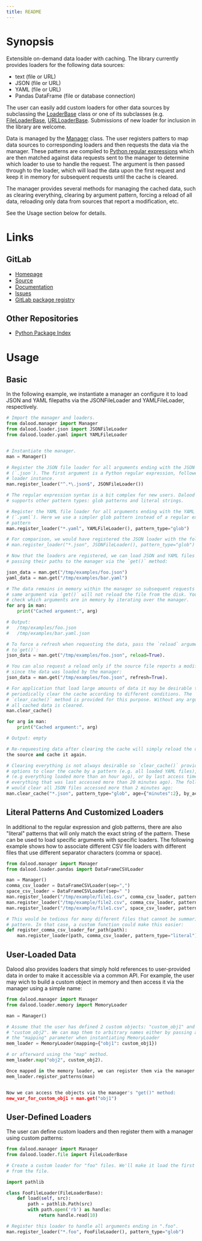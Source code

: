 ```yaml
---
title: README
---
```


# Synopsis

Extensible on-demand data loader with caching. The library currently provides loaders for the following data sources:

* text (file or URL)
* JSON (file or URL)
* YAML (file or URL)
* Pandas DataFrame (file or database connection)

The user can easily add custom loaders for other data sources by subclassing the [LoaderBase](https://gitlab.inria.fr/jrye/dalood/-/blob/dev-mike/src/dalood/loader/base.py?ref_type=heads) class or one of its subclasses (e.g. [FileLoaderBase](https://gitlab.inria.fr/jrye/dalood/-/blob/dev-mike/src/dalood/loader/file.py?ref_type=heads), [URLLoaderBase](https://gitlab.inria.fr/jrye/dalood/-/blob/dev-mike/src/dalood/loader/url.py?ref_type=heads). Submissions of new loader for inclusion in the library are welcome.


Data is managed by the [Manager](https://gitlab.inria.fr/jrye/dalood/-/blob/dev-mike/src/dalood/manager.py?ref_type=heads) class. The user registers patters to map data sources to corresponding loaders and then requests the data via the manager. These patterns are compiled to [Python regular expressions](https://docs.python.org/3/library/re.html) which are then matched against data requests sent to the manager to determine which loader to use to handle the request. The argument is then passed through to the loader, which will load the data upon the first request and keep it in memory for subsequent requests until the cache is cleared.

The manager provides several methods for managing the cached data, such as clearing everything, clearing by argument pattern, forcing a reload of all data, reloading only data from sources that report a modification, etc.

See the Usage section below for details.

# Links

[insert: links]: #

## GitLab

* [Homepage](https://gitlab.inria.fr/jrye/dalood)
* [Source](https://gitlab.inria.fr/jrye/dalood.git)
* [Documentation](https://jrye.gitlabpages.inria.fr/dalood)
* [Issues](https://gitlab.inria.fr/jrye/dalood/-/issues)
* [GitLab package registry](https://gitlab.inria.fr/jrye/dalood/-/packages)

## Other Repositories

* [Python Package Index](https://pypi.org/project/Dalood/)

[/insert: links]: #


# Usage

## Basic

In the following example, we instantiate a manager an configure it to load JSON and YAML filepaths via the JSONFileLoader and YAMLFileLoader, respectively.

~~~python
# Import the manager and loaders.
from dalood.manager import Manager
from dalood.loader.json import JSONFileLoader
from dalood.loader.yaml import YAMLFileLoader


# Instantiate the manager.
man = Manager()

# Register the JSON file loader for all arguments ending with the JSON extension
# (`.json`). The first argument is a Python regular expression, followed by a
# loader instance.
man.register_loader("^.*\.json$", JSONFileLoader())

# The regular expression syntax is a bit complex for new users. Dalood therefore
# supports other pattern types: glob patterns and literal strings.

# Register the YAML file loader for all arguments ending with the YAML extension
# (`.yaml`). Here we use a simpler glob pattern instead of a regular expression
# pattern
man.register_loader("*.yaml", YAMLFileLoader(), pattern_type="glob")

# For comparison, we would have registered the JSON loader with the following statement.
# man.register_loader("*.json", JSONFileLoader(), pattern_type="glob")

# Now that the loaders are registered, we can load JSON and YAML files by simply
# passing their paths to the manager via the `get()` method:

json_data = man.get("/tmp/examples/foo.json")
yaml_data = man.get("/tmp/examples/bar.yaml")

# The data remains in memory within the manager so subsequent requests for the
# same argument via `get()` will not reload the file from the disk. You can
# check which arguments are in memory by iterating over the manager.
for arg in man:
    print("Cached argument:", arg)

# Output:
#   /tmp/examples/foo.json
#   /tmp/examples/bar.yaml.json

# To force a refresh when requesting the data, pass the `reload` argument
# to`get()`:
json_data = man.get("/tmp/examples/foo.json", reload=True).

# You can also request a reload only if the source file reports a modification
# since the data was loaded by the manager:
json_data = man.get("/tmp/examples/foo.json", refresh=True).

# For application that load large amounts of data it may be desirable to
# periodically clear the cache according to different conditions. The
# `clear_cache()` method is provided for this purpose. Without any arguments,
# all cached data is cleared.
man.clear_cache()

for arg in man:
    print("Cached argument:", arg)

# Output: empty

# Re-requeesting data after clearing the cache will simply reload the data from
the source and cache it again.

# Clearing everything is not always desirable so `clear_cache()` provides
# options to clear the cache by a pattern (e.g. all loaded YAML files), by age
# (e.g everything loaded more than an hour ago), or by last access time (e.g.
# everything that was last accessed more than 20 minutes ago). The following
# would clear all JSON files accessed more than 2 minutes ago:
man.clear_cache("*.json", pattern_type="glob", age={"minutes":2}, by_access_time=True)
~~~


## Literal Patterns And Customized Loaders

In additional to the regular expression and glob patterns, there are also
"literal" patterns that will only match the exact string of the pattern. These
can be used to load specific arguments with specific loaders. The following
example shows how to associate different CSV file loaders with different files
that use different separator characters (comma or space).


~~~python
from dalood.manager import Manager
from dalood.loader.pandas import DataFrameCSVLoader

man = Manager()
comma_csv_loader = DataFrameCSVLoader(sep=",")
space_csv_loader = DataFrameCSVLoader(sep=" ")
man.register_loader("/tmp/example/file1.csv", comma_csv_loader, pattern_type="literal")
man.register_loader("/tmp/example/file2.csv", comma_csv_loader, pattern_type="literal")
man.register_loader("/tmp/example/file1.csv", space_csv_loader, pattern_type="literal")

# This would be tedious for many different files that cannot be summarized via a
# pattern. In that case, a custom function could make this easier:
def register_comma_csv_loader_for_path(path):
    man.register_loader(path, comma_csv_loader, pattern_type="literal")
~~~

## User-Loaded Data

Dalood also provides loaders that simply hold references to user-provided data
in order to make it accessible via a common API. For example, the user may wich
to build a custom object in memory and then access it via the manager using a
simple name:

~~~python
from dalood.manager import Manager
from dalood.loader.memory import MemoryLoader

man = Manager()

# Assume that the user has defined 2 custom objects: "custom_obj1" and
# "custom_obj2". We can map them to arbitrary names either by passing a dict as
# the "mapping" parameter when instantiating MemoryLoader
mem_loader = MemoryLoader(mapping={"obj1": custom_obj1})

# or afterward using the "map" method.
mem_loader.map("obj2", custom_obj2).

Once mapped in the memory loader, we can register them via the manager:
mem_loader.register_patterns(man)


Now we can access the objects via the manager's "get()" method:
new_var_for_custom_obj1 = man.get("obj1")
~~~

## User-Defined Loaders

The user can define custom loaders and then register them with a manager using custom patterns:

~~~python
from dalood.manager import Manager
from dalood.loader.file import FileLoaderBase

# Create a custom loader for "foo" files. We'll make it load the first 10 bytes
# from the file.

import pathlib

class FooFileLoader(FileLoaderBase):
    def load(self, src):
        path = pathlib.Path(src)
        with path.open('rb') as handle:
            return handle.read(10)

# Register this loader to handle all arguments ending in ".foo".
man.register_loader("*.foo", FooFileLoader(), pattern_type="glob")
~~~
